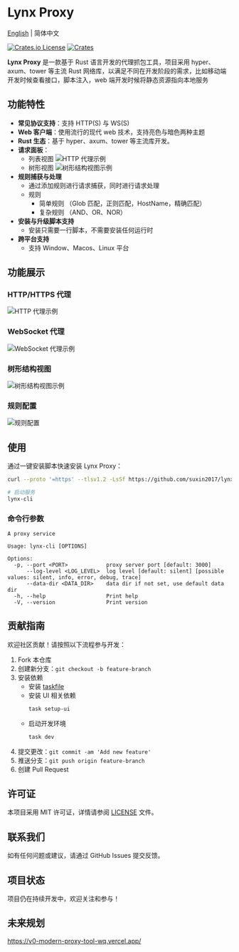 # Lynx Proxy

[English](README.md) | 简体中文

[![Crates.io License](https://img.shields.io/crates/l/lynx-core)](./LICENSE)
[![Crates](https://img.shields.io/crates/v/lynx-core.svg)](https://crates.io/crates/lynx-core)

**Lynx Proxy** 是一款基于 Rust 语言开发的代理抓包工具，项目采用 hyper、axum、tower 等主流 Rust 网络库，以满足不同在开发阶段的需求，比如移动端开发时候查看接口，脚本注入，web 端开发时候将静态资源指向本地服务

## 功能特性

- **常见协议支持**：支持 HTTP(S) 与 WS(S)
- **Web 客户端**：使用流行的现代 web 技术，支持亮色与暗色两种主题
- **Rust 生态**：基于 hyper、axum、tower 等主流库开发。
- **请求面板**：
  - 列表视图
    ![HTTP 代理示例](./images/http.png)
  - 树形视图
    ![树形结构视图示例](./images/tree.png)
- **规则捕获与处理**
  - 通过添加规则进行请求捕获，同时进行请求处理
  - 规则
    - 简单规则 （Glob 匹配，正则匹配，HostName，精确匹配）
    - 复杂规则 （AND、OR、NOR）
- **安装与升级脚本支持**
  - 安装只需要一行脚本，不需要安装任何运行时
- **跨平台支持**
  - 支持 Window、Macos、Linux 平台

## 功能展示

### HTTP/HTTPS 代理

![HTTP 代理示例](./images/http.png)

### WebSocket 代理

![WebSocket 代理示例](./images/webscoket.png)

### 树形结构视图

![树形结构视图示例](./images/tree.png)

### 规则配置

![规则配置](./images/rule.png)

## 使用

通过一键安装脚本快速安装 Lynx Proxy：

```bash
curl --proto '=https' --tlsv1.2 -LsSf https://github.com/suxin2017/lynx-server/releases/latest/download/lynx-cli-installer.sh | sh
```

```bash
# 启动服务
lynx-cli
```

### 命令行参数

```
A proxy service

Usage: lynx-cli [OPTIONS]

Options:
  -p, --port <PORT>            proxy server port [default: 3000]
      --log-level <LOG_LEVEL>  log level [default: silent] [possible values: silent, info, error, debug, trace]
      --data-dir <DATA_DIR>    data dir if not set, use default data dir
  -h, --help                   Print help
  -V, --version                Print version
```

## 贡献指南

欢迎社区贡献！请按照以下流程参与开发：

1. Fork 本仓库
2. 创建新分支：`git checkout -b feature-branch`
3. 安装依赖
   - 安装 [taskfile](https://taskfile.dev/)
   - 安装 UI 相关依赖
     ```bash
     task setup-ui
     ```
   - 启动开发环境
     ```bash
     task dev
     ```
4. 提交更改：`git commit -am 'Add new feature'`
5. 推送分支：`git push origin feature-branch`
6. 创建 Pull Request

## 许可证

本项目采用 MIT 许可证，详情请参阅 [LICENSE](LICENSE) 文件。

## 联系我们

如有任何问题或建议，请通过 GitHub Issues 提交反馈。

## 项目状态

项目仍在持续开发中，欢迎关注和参与！

## 未来规划

https://v0-modern-proxy-tool-wq.vercel.app/

